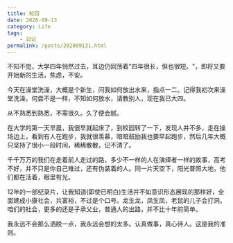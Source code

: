 ```yaml
---
title: 轮回
date: 2020-09-13
category: Life
tags: 
    - 日记
permalink: /posts/202009131.html
---
```

不知不觉，大学四年悄然过去，耳边仍回荡着"四年很长，但也很短。"，即将又要开始新的生活，焦虑，不安。

<!-- more -->

今天在澡堂洗澡，大概是个新生，问我如何放出水来，指点一二。记得我初次来澡堂洗澡，何尝不是一样，不知如何放水，请教别人，现在我已大四。

从不熟悉到熟悉，不需很久。久了便会腻。

在大学的第一天早晨，我很早就起床了，到校园转了一下，发现人并不多，走在操场边上，看到有人在跑步，我就很羡慕，暗暗鼓励我也要早起跑步，然后几年大概只坚持了很小一段时间，稀稀散散，记不清了。

千千万万的我们在走着前人走过的路，多少不一样的人在演绎者一样的故事，高考不好，并不只是你自己难过，还有伪装着的人。同一片天空下，阳光普照大地，他们都在活着，眼里有光。

12年的一部纪录片，让我知道(即使已明白)生活并不如意识形态展现的那样好，全面建成小康社会，共富裕，不过是个口号。龙生龙，凤生凤，老鼠的儿子会打洞。咱们的社会，更多的还是子承父业，普通人的出路，并不比十年前简单。

我永远不会那么洒脱一点，我永远会想的太多。认真做事，真心待人。这是我的准则。